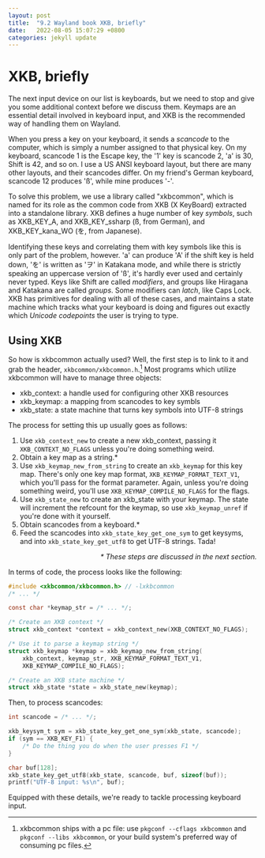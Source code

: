 ```yaml
---
layout: post
title:  "9.2 Wayland book XKB, briefly"
date:   2022-08-05 15:07:29 +0800
categories: jekyll update
---
```

# XKB, briefly

The next input device on our list is keyboards, but we need to stop and give you
some additional context before we discuss them. Keymaps are an essential detail
involved in keyboard input, and XKB is the recommended way of handling them on
Wayland.

When you press a key on your keyboard, it sends a *scancode* to the computer,
which is simply a number assigned to that physical key. On my keyboard, scancode
1 is the Escape key, the '1' key is scancode 2, 'a' is 30, Shift is 42, and so
on.  I use a US ANSI keyboard layout, but there are many other layouts, and
their scancodes differ. On my friend's German keyboard, scancode 12 produces
'ß', while mine produces '-'.

To solve this problem, we use a library called "xkbcommon", which is named for
its role as the common code from XKB (X KeyBoard) extracted into a standalone
library. XKB defines a huge number of key *symbols*, such as XKB_KEY_A, and
XKB_KEY_ssharp (ß, from German), and XKB_KEY_kana_WO (を, from Japanese).

Identifying these keys and correlating them with key symbols like this is only
part of the problem, however. 'a' can produce 'A' if the shift key is held down,
'を' is written as 'ヲ' in Katakana mode, and while there is strictly speaking
an uppercase version of 'ß', it's hardly ever used and certainly never typed.
Keys like Shift are called *modifiers*, and groups like Hiragana and Katakana
are called *groups*. Some modifiers can *latch*, like Caps Lock. XKB has
primitives for dealing with all of these cases, and maintains a state machine
which tracks what your keyboard is doing and figures out exactly which *Unicode
codepoints* the user is trying to type.

## Using XKB

So how is xkbcommon actually used? Well, the first step is to link to it and
grab the header, `xkbcommon/xkbcommon.h`.[^1] Most programs which utilize
xkbcommon will have to manage three objects:

- xkb_context: a handle used for configuring other XKB resources
- xkb_keymap: a mapping from scancodes to key symbls
- xkb_state: a state machine that turns key symbols into UTF-8 strings

The process for setting this up usually goes as follows:

1. Use `xkb_context_new` to create a new xkb_context, passing it
   `XKB_CONTEXT_NO_FLAGS` unless you're doing something weird.
2. Obtain a key map as a string.*
3. Use `xkb_keymap_new_from_string` to create an `xkb_keymap` for this key map.
   There's only one key map format, `XKB_KEYMAP_FORMAT_TEXT_V1`, which you'll
   pass for the format parameter. Again, unless you're doing something weird,
   you'll use `XKB_KEYMAP_COMPILE_NO_FLAGS` for the flags.
4. Use `xkb_state_new` to create an xkb_state with your keymap. The state will
   increment the refcount for the keymap, so use `xkb_keymap_unref` if you're
   done with it yourself.
5. Obtain scancodes from a keyboard.*
5. Feed the scancodes into `xkb_state_key_get_one_sym` to get keysyms, and into
   `xkb_state_key_get_utf8` to get UTF-8 strings. Tada!

<div style="text-align: right">
  <em>* These steps are discussed in the next section.</em>
</div>

In terms of code, the process looks like the following:

```c
#include <xkbcommon/xkbcommon.h> // -lxkbcommon
/* ... */

const char *keymap_str = /* ... */;

/* Create an XKB context */
struct xkb_context *context = xkb_context_new(XKB_CONTEXT_NO_FLAGS);

/* Use it to parse a keymap string */
struct xkb_keymap *keymap = xkb_keymap_new_from_string(
    xkb_context, keymap_str, XKB_KEYMAP_FORMAT_TEXT_V1,
    XKB_KEYMAP_COMPILE_NO_FLAGS);

/* Create an XKB state machine */
struct xkb_state *state = xkb_state_new(keymap);
```

Then, to process scancodes:

```c
int scancode = /* ... */;

xkb_keysym_t sym = xkb_state_key_get_one_sym(xkb_state, scancode);
if (sym == XKB_KEY_F1) {
    /* Do the thing you do when the user presses F1 */
}

char buf[128];
xkb_state_key_get_utf8(xkb_state, scancode, buf, sizeof(buf));
printf("UTF-8 input: %s\n", buf);
```

Equipped with these details, we're ready to tackle processing keyboard input.

[^1]: xkbcommon ships with a pc file: use `pkgconf --cflags xkbcommon` and `pkgconf --libs xkbcommon`, or your build system's preferred way of consuming pc files.
